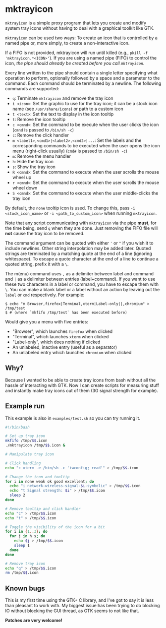 # mktrayicon

`mktrayicon` is a simple proxy program that lets you create and modify
system tray icons without having to deal with a graphical toolkit like
GTK.

`mktrayicon` can be used two ways: To create an icon that is controlled
by a named pipe or, more simply, to create a non-interactive icon.

If a FIFO is not provided, mktrayicon will run until killed (e.g.,
`pkill -f 'mktrayicon.*<ICON>'`). If you are using a named pipe (FIFO)
to control the icon, *the pipe should already be created before you call
`mktrayicon`*.

Every line written to the pipe should contain a single letter specifying
what operation to perform, optionally followed by a space and a
parameter to the command. Each command should be terminated by a
newline. The following commands are supported:

  - `q`: Terminate `mktrayicon` and remove the tray icon
  - `i <icon>`: Set the graphic to use for the tray icon; it can be a
    stock icon name (see `/usr/share/icons`) or path to a custom icon
  - `t <text>`: Set the text to display in the icon tooltip
  - `t`: Remove the icon tooltip
  - `c <cmnd>`: Set the command to be execute when the user clicks the
    icon (`cmnd` is passed to `/bin/sh -c`)
  - `c`: Remove the click handler
  - `m <label1>,<cmd1>|<label2>,<cmd2>|...`: Set the labels and the
    corresponding commands to be executed when the user opens the icon
    menu (right-click usually) (`cmd#` is passed to `/bin/sh -c`)
  - `m`: Remove the menu handler
  - `h`: Hide the tray icon
  - `s`: Show the tray icon
  - `R <cmnd>`: Set the command to execute when the user scrolls the
    mouse wheel up
  - `r <cmnd>`: Set the command to execute when the user scrolls the
    mouse wheel down
  - `S <cmnd>`: Set the command to execute when the user middle-clicks
    the tray icon

By default, the `none` tooltip icon is used. To change this, pass `-i
<stock_icon_name>` or `-i <path_to_custom_icon>` when running
`mktrayicon`.

Note that any script communicating with `mktrayicon` via the pipe
**must**, for the time being, send `q` when they are done. Just removing
the FIFO file will **not** cause the tray icon to be removed.

The command argument can be quoted with either `'` or `"` if you wish it
to include newlines. Other string interpolation may be added later.
Quoted strings are terminated by a matching quote at the end of a line
(ignoring whitespace). To escape a quote character at the end of a line
to continue a quoted string, prefix it with a `\`.

The m(enu) command uses `,` as a delimiter between label and command and
`|` as a delimiter between entries (label+command). If you want to use
these two characters in a label or command, you have to escape them with
`\`. You can make a blank label or a label without an action by leaving
out the `label` or `cmd` respectively. For example:

```console
$ echo "m Browser,firefox|Terminal,xterm|Label-only||,chromium" > /tmp/test
$ # (where `mkfifo /tmp/test` has been executed before)
```

Would give you a menu with five entries:

 - "Browser", which launches `firefox` when clicked
 - "Terminal", which launches `xterm` when clicked
 - "Label-only", which does nothing if clicked
 - An unlabeled, inactive entry (useful as a separator)
 - An unlabeled entry which launches `chromium` when clicked

## Why?

Because I wanted to be able to create tray icons from bash without all
the hassle of interacting with GTK. Now I can create scripts for
measuring stuff and instantly make tray icons out of them (3G signal
strength for example).

## Example run

This example is also in `examples/test.sh` so you can try running it.

```bash
#!/bin/bash

# Set up tray icon
mkfifo /tmp/$$.icon
./mktrayicon /tmp/$$.icon &

# Manipulate tray icon

# Click handling
echo "c xterm -e /bin/sh -c 'iwconfig; read'" > /tmp/$$.icon

# Change the icon and tooltip
for i in none weak ok good excellent; do
  echo "i network-wireless-signal-$i-symbolic" > /tmp/$$.icon
  echo "t Signal strength: $i" > /tmp/$$.icon
  sleep 2
done

# Remove tooltip and click handler
echo "c" > /tmp/$$.icon
echo "t" > /tmp/$$.icon

# Toggle the visibility of the icon for a bit
for i in {1..3}; do
  for j in h s; do
    echo $j > /tmp/$$.icon
    sleep 1
  done
done

# Remove tray icon
echo "q" > /tmp/$$.icon
rm /tmp/$$.icon
```

## Known bugs

This is my first time using the GTK+ C library, and I've got to say it
is less than pleasant to work with. My biggest issue has been trying to
do blocking IO without blocking the GUI thread, as GTK seems to not like
that.

**Patches are very welcome!**
